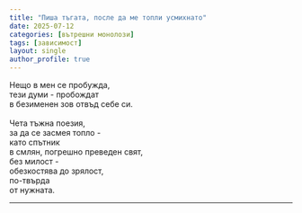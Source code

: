 ```yaml
---
title: "Пиша тъгата, после да ме топли усмихнато"
date: 2025-07-12
categories: [вътрешни монолози]
tags: [зависимост]
layout: single
author_profile: true
---
```

<div class="poem3"> 

Нещо в мен се пробужда,<br/>
тези думи - пробождат<br/>
в безименен зов отвъд себе си.<br/>
<br/>
Чета тъжна поезия,<br/>
за да се засмея топло -<br/>
като спътник<br/>
в смлян, погрешно преведен свят,<br/>
без милост -<br/>
обезкостява до зрялост,<br/>
по-твърда<br/>
от нужната.<br/>

</div>
<hr/>